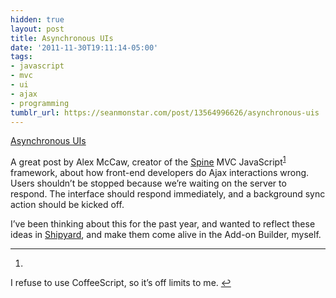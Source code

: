 ```yaml
---
hidden: true
layout: post
title: Asynchronous UIs
date: '2011-11-30T19:11:14-05:00'
tags:
- javascript
- mvc
- ui
- ajax
- programming
tumblr_url: https://seanmonstar.com/post/13564996626/asynchronous-uis
---
```

[Asynchronous UIs](http://alexmaccaw.co.uk/posts/async_ui)  

A great post by Alex McCaw, creator of the [Spine](https://github.com/maccman/spine) MVC JavaScript<sup id="fnref:1"><a href="#fn:1" class="footnote-ref" role="doc-noteref">1</a></sup> framework, about how front-end developers do Ajax interactions wrong. Users shouldn’t be stopped because we’re waiting on the server to respond. The interface should respond immediately, and a background sync action should be kicked off.

I’ve been thinking about this for the past year, and wanted to reflect these ideas in [Shipyard](https://github.com/seanmonstar/Shipyard), and make them come alive in the Add-on Builder, myself.

* * *

1. 

I refuse to use CoffeeScript, so it’s off limits to me.&nbsp;[↩︎](#fnref:1)

